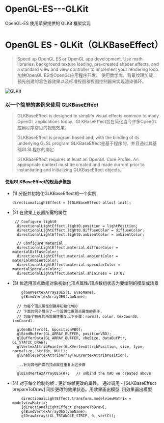 # OpenGL-ES---GLKit
OpenGL-ES 使用苹果提供的 GLKit 框架实现


# OpenGL ES - GLKit（GLKBaseEffect）
> Speed up OpenGL ES or OpenGL app development. Use math libraries, background texture loading, pre-created shader effects, and a standard view and view controller to implement your rendering loop.
> 加快OpenGL ES或OpenGL应用程序开发。 使用数学库，背景纹理加载，预先创建的着色器效果以及标准视图和视图控制器来实现渲染循环。



![GLKit](https://caolongs.github.io/images/media/15212766930412/GLKit.png)


### 以一个简单的案例来使用 GLKBaseEffect 

> GLKBaseEffect is designed to simplify visual effects common to many OpenGL applications today. 
>  GLKBaseEffect旨在简化当今许多OpenGL应用程序常见的视觉效果。
> 
> GLKBaseEffect is program based and, with the binding of its underlying GLSL program
> GLKBaseEffect是基于程序的，并且通过其基础GLSL程序的绑定
> 
> GLKBaseEffect requires at least an OpenGL Core Profile.  An appropriate context must be created and made current prior to instantiating and initializing GLKBaseEffect objects.

#### 使用GLKBaseEffect的规范步骤是

- (1) 分配并初始化GLKBaseEffect的一个实例

    ```
    directionalLightEffect = [[GLKBaseEffect alloc] init];
    ```
- (2) 在效果上设置所需的属性

    ```
     // Configure light0
      directionalLightEffect.light0.position = lightPosition;
      directionalLightEffect.light0.diffuseColor = diffuseColor;
      directionalLightEffect.light0.ambientColor = ambientColor;

      // Configure material
      directionalLightEffect.material.diffuseColor = materialDiffuseColor;
      directionalLightEffect.material.ambientColor = materialAmbientColor;
      directionalLightEffect.material.specularColor = materialSpecularColor;
      directionalLightEffect.material.shininess = 10.0;
    ```
- (3) 优选用顶点数组对象初始化顶点属性/顶点数组状态为要绘制的模型或场景

    ```
        glGenVertexArraysOES(1, &vaoName);
        glBindVertexArrayOES(vaoName);

      // 为每个顶点属性创建并初始化VBO
      // 下面的例子展示了一个设置位置顶点属性的例子.
      // 为每个额外的所需属性重复以下步骤：normal，color，texCoord0，texCoord1.
      
      glGenBuffers(1, &positionVBO);
      glBindBuffer(GL_ARRAY_BUFFER, positionVBO);
      glBufferData(GL_ARRAY_BUFFER, vboSize, dataBufPtr, GL_STATIC_DRAW);
      glVertexAttribPointer(GLKVertexAttribPosition, size, type, normalize, stride, NULL);
      glEnableVertexAttribArray(GLKVertexAttribPosition);

      ...针对其他所需的顶点属性重复上述步骤

      glBindVertexArrayOES(0);   // unbind the VAO we created above
    ```
- (4) 对于每个绘制的帧：更新每帧更改的属性。 通过调用 - [GLKBaseEffect prepareToDraw] 同步更改的效果状态。用效果画出模型.  用效果画出模型

    ```
        directionalLightEffect.transform.modelviewMatrix = modelviewMatrix;
        [directionalLightEffect prepareToDraw];
        glBindVertexArrayOES(vaoName);
        glDrawArrays(GL_TRIANGLE_STRIP, 0, vertCt);
    ```


